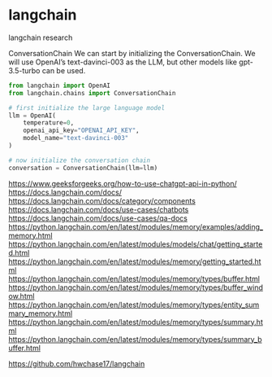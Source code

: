 # langchain
langchain research

ConversationChain
We can start by initializing the ConversationChain. We will use OpenAI’s text-davinci-003 as the LLM, but other models like gpt-3.5-turbo can be used.

``` python
from langchain import OpenAI
from langchain.chains import ConversationChain

# first initialize the large language model
llm = OpenAI(
	temperature=0,
	openai_api_key="OPENAI_API_KEY",
	model_name="text-davinci-003"
)

# now initialize the conversation chain
conversation = ConversationChain(llm=llm)

```



https://www.geeksforgeeks.org/how-to-use-chatgpt-api-in-python/
https://docs.langchain.com/docs/
https://docs.langchain.com/docs/category/components
https://docs.langchain.com/docs/use-cases/chatbots
https://docs.langchain.com/docs/use-cases/qa-docs
https://python.langchain.com/en/latest/modules/memory/examples/adding_memory.html
https://python.langchain.com/en/latest/modules/models/chat/getting_started.html
https://python.langchain.com/en/latest/modules/memory/getting_started.html
https://python.langchain.com/en/latest/modules/memory/types/buffer.html
https://python.langchain.com/en/latest/modules/memory/types/buffer_window.html
https://python.langchain.com/en/latest/modules/memory/types/entity_summary_memory.html
https://python.langchain.com/en/latest/modules/memory/types/summary.html
https://python.langchain.com/en/latest/modules/memory/types/summary_buffer.html

https://github.com/hwchase17/langchain
